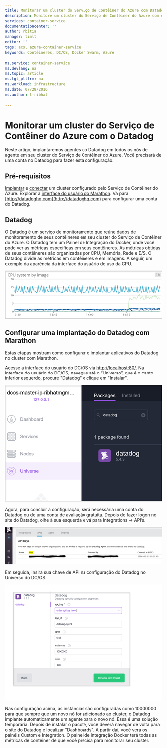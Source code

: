 ```yaml
---
title: Monitorar um cluster do Serviço de Contêiner do Azure com Datadog | Microsoft Docs
description: Monitore um cluster do Serviço de Contêiner do Azure com o Datadog. Use a interface do usuário da Web do DC/OS para implantar os agentes Datadog para seu cluster.
services: container-service
documentationcenter: ''
author: rbitia
manager: timlt
editor: ''
tags: acs, azure-container-service
keywords: Contêineres, DC/OS, Docker Swarm, Azure

ms.service: container-service
ms.devlang: na
ms.topic: article
ms.tgt_pltfrm: na
ms.workload: infrastructure
ms.date: 07/28/2016
ms.author: t-ribhat

---
```

# Monitorar um cluster do Serviço de Contêiner do Azure com o Datadog
Neste artigo, implantaremos agentes do Datadog em todos os nós de agente em seu cluster do Serviço de Contêiner do Azure. Você precisará de uma conta no Datadog para fazer esta configuração.

## Pré-requisitos
[Implantar](container-service-deployment.md) e [conectar](container-service-connect.md) um cluster configurado pelo Serviço de Contêiner do Azure. Explorar a [interface do usuário do Marathon](container-service-mesos-marathon-ui.md). Vá para [http://datadoghq.com](http://datadoghq.com) para configurar uma conta do Datadog.

## Datadog
O Datadog é um serviço de monitoramento que reúne dados de monitoramento de seus contêineres em seu cluster do Serviço de Contêiner do Azure. O Datadog tem um Painel de Integração do Docker, onde você pode ver as métricas específicas em seus contêineres. As métricas obtidas de seus contêineres são organizadas por CPU, Memória, Rede e E/S. O Datadog divide as métricas em contêineres e em imagens. A seguir, um exemplo da aparência da interface do usuário de uso da CPU.

![Interface do usuário do Datadog](./media/container-service-monitoring/datadog4.png)

## Configurar uma implantação do Datadog com Marathon
Estas etapas mostram como configurar e implantar aplicativos do Datadog no cluster com Marathon.

Acesse a interface do usuário do DC/OS via [http://localhost:80/](http://localhost:80/). Na interface do usuário do DC/OS, navegue até o “Universo”, que é o canto inferior esquerdo, procure "Datadog" e clique em "Instalar".

![Pacote do Datadog no Universo DC/OS](./media/container-service-monitoring/datadog1.png)

Agora, para concluir a configuração, será necessária uma conta do Datadog ou de uma conta de avaliação gratuita. Depois de fazer logon no site do Datadog, olhe à sua esquerda e vá para Integrations -> API’s.

![Chave de API do Datadog](./media/container-service-monitoring/datadog2.png)

Em seguida, insira sua chave de API na configuração do Datadog no Universo do DC/OS.

![Configuração do Datadog no Universo DC/OS](./media/container-service-monitoring/datadog3.png)

Nas configuração acima, as instâncias são configuradas como 10000000 para que sempre que um novo nó for adicionado ao cluster, o Datadog implante automaticamente um agente para o novo nó. Essa é uma solução temporária. Depois de instalar o pacote, você deverá navegar de volta para o site do Datadog e localizar "Dashboards". A partir daí, você verá os painéis Custom e Integration. O painel de integração Docker terá todas as métricas de contêiner de que você precisa para monitorar seu cluster.

<!---HONumber=AcomDC_0810_2016-->